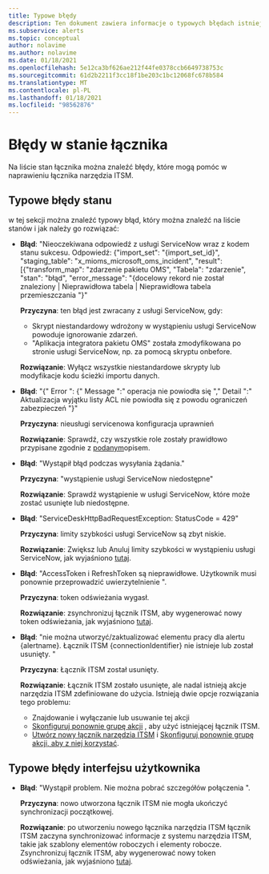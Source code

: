 ```yaml
---
title: Typowe błędy
description: Ten dokument zawiera informacje o typowych błędach istniejących na pulpicie nawigacyjnym
ms.subservice: alerts
ms.topic: conceptual
author: nolavime
ms.author: nolavime
ms.date: 01/18/2021
ms.openlocfilehash: 5e12ca3bf626ae212f44fe0378ccb6649738753c
ms.sourcegitcommit: 61d2b2211f3cc18f1be203c1bc12068fc678b584
ms.translationtype: MT
ms.contentlocale: pl-PL
ms.lasthandoff: 01/18/2021
ms.locfileid: "98562876"
---
```

# <a name="errors-in-the-connector-status"></a>Błędy w stanie łącznika

Na liście stan łącznika można znaleźć błędy, które mogą pomóc w naprawieniu łącznika narzędzia ITSM.

## <a name="status-common-errors"></a>Typowe błędy stanu

w tej sekcji można znaleźć typowy błąd, który można znaleźć na liście stanów i jak należy go rozwiązać:

*  **Błąd**: "Nieoczekiwana odpowiedź z usługi ServiceNow wraz z kodem stanu sukcesu. Odpowiedź: {"import_set": "{import_set_id}", "staging_table": "x_mioms_microsoft_oms_incident", "result": [{"transform_map": "zdarzenie pakietu OMS", "Tabela": "zdarzenie", "stan": "błąd", "error_message": "{docelowy rekord nie został znaleziony | Nieprawidłowa tabela | Nieprawidłowa tabela przemieszczania "}"

    **Przyczyna**: ten błąd jest zwracany z usługi ServiceNow, gdy:
    * Skrypt niestandardowy wdrożony w wystąpieniu usługi ServiceNow powoduje ignorowanie zdarzeń.
    * "Aplikacja integratora pakietu OMS" została zmodyfikowana po stronie usługi ServiceNow, np. za pomocą skryptu onbefore.

    **Rozwiązanie**: Wyłącz wszystkie niestandardowe skrypty lub modyfikacje kodu ścieżki importu danych.

* **Błąd**: "{" Error ": {" Message ":" operacja nie powiodła się "," Detail ":" Aktualizacja wyjątku listy ACL nie powiodła się z powodu ograniczeń zabezpieczeń "}"

    **Przyczyna**: nieusługi servicenowa konfiguracja uprawnień

    **Rozwiązanie**: Sprawdź, czy wszystkie role zostały prawidłowo przypisane zgodnie z [podanym](itsmc-connections-servicenow.md#install-the-user-app-and-create-the-user-role)opisem.

* **Błąd**: "Wystąpił błąd podczas wysyłania żądania."

    **Przyczyna**: "wystąpienie usługi ServiceNow niedostępne"

    **Rozwiązanie**: Sprawdź wystąpienie w usługi ServiceNow, które może zostać usunięte lub niedostępne.

* **Błąd**: "ServiceDeskHttpBadRequestException: StatusCode = 429"

    **Przyczyna**: limity szybkości usługi ServiceNow są zbyt niskie.

    **Rozwiązanie**: Zwiększ lub Anuluj limity szybkości w wystąpieniu usługi ServiceNow, jak wyjaśniono [tutaj](https://docs.servicenow.com/bundle/london-application-development/page/integrate/inbound-rest/task/investigate-rate-limit-violations.html).

* **Błąd**: "AccessToken i RefreshToken są nieprawidłowe. Użytkownik musi ponownie przeprowadzić uwierzytelnienie ".

    **Przyczyna**: token odświeżania wygasł.

    **Rozwiązanie**: zsynchronizuj łącznik ITSM, aby wygenerować nowy token odświeżania, jak wyjaśniono [tutaj](./itsmc-resync-servicenow.md).

* **Błąd**: "nie można utworzyć/zaktualizować elementu pracy dla alertu {alertname}. Łącznik ITSM {connectionIdentifier} nie istnieje lub został usunięty. "

    **Przyczyna**: Łącznik ITSM został usunięty.

    **Rozwiązanie**: Łącznik ITSM zostało usunięte, ale nadal istnieją akcje narzędzia ITSM zdefiniowane do użycia. Istnieją dwie opcje rozwiązania tego problemu:
  * Znajdowanie i wyłączanie lub usuwanie tej akcji
  * [Skonfiguruj ponownie grupę akcji](./itsmc-definition.md#create-itsm-work-items-from-azure-alerts) , aby użyć istniejącej łącznik ITSM.
  * [Utwórz nowy łącznik narzędzia ITSM](./itsmc-definition.md#create-an-itsm-connection) i [Skonfiguruj ponownie grupę akcji, aby z niej korzystać](itsmc-definition.md#create-itsm-work-items-from-azure-alerts).

## <a name="ui-common-errors"></a>Typowe błędy interfejsu użytkownika

* **Błąd**: "Wystąpił problem. Nie można pobrać szczegółów połączenia ".

    **Przyczyna**: nowo utworzona łącznik ITSM nie mogła ukończyć synchronizacji początkowej.

    **Rozwiązanie**: po utworzeniu nowego łącznika narzędzia ITSM łącznik ITSM zaczyna synchronizować informacje z systemu narzędzia ITSM, takie jak szablony elementów roboczych i elementy robocze. Zsynchronizuj łącznik ITSM, aby wygenerować nowy token odświeżania, jak wyjaśniono [tutaj](./itsmc-resync-servicenow.md).
